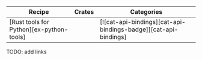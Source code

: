 | Recipe | Crates | Categories |
|--------|--------|------------|
| [Rust tools for Python][ex-python-tools] |  | [![cat-api-bindings][cat-api-bindings-badge]][cat-api-bindings]  |

<div class="hidden">
TODO: add links
</div>
